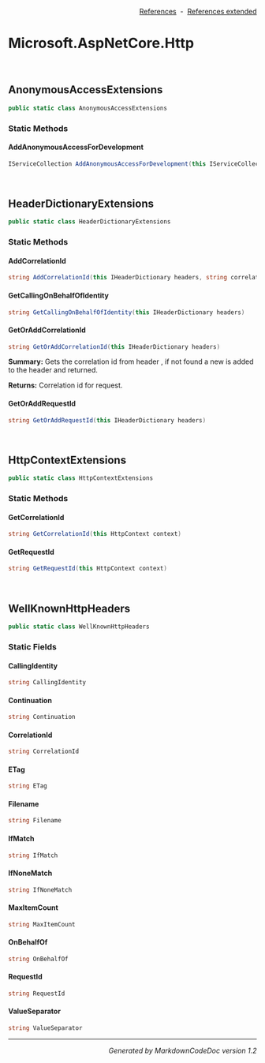 <div style='text-align: right'>

[References](Index.md)&nbsp;&nbsp;-&nbsp;&nbsp;[References extended](IndexExtended.md)
</div>

# Microsoft.AspNetCore.Http

<br />


## AnonymousAccessExtensions

```csharp
public static class AnonymousAccessExtensions
```

### Static Methods


#### AddAnonymousAccessForDevelopment

```csharp
IServiceCollection AddAnonymousAccessForDevelopment(this IServiceCollection services)
```

<br />


## HeaderDictionaryExtensions

```csharp
public static class HeaderDictionaryExtensions
```

### Static Methods


#### AddCorrelationId

```csharp
string AddCorrelationId(this IHeaderDictionary headers, string correlationId)
```
#### GetCallingOnBehalfOfIdentity

```csharp
string GetCallingOnBehalfOfIdentity(this IHeaderDictionary headers)
```
#### GetOrAddCorrelationId

```csharp
string GetOrAddCorrelationId(this IHeaderDictionary headers)
```
<p><b>Summary:</b> Gets the correlation id from header , if not found a new is added to the header and returned.</p>

<p><b>Returns:</b> Correlation id for request.</p>

#### GetOrAddRequestId

```csharp
string GetOrAddRequestId(this IHeaderDictionary headers)
```

<br />


## HttpContextExtensions

```csharp
public static class HttpContextExtensions
```

### Static Methods


#### GetCorrelationId

```csharp
string GetCorrelationId(this HttpContext context)
```
#### GetRequestId

```csharp
string GetRequestId(this HttpContext context)
```

<br />


## WellKnownHttpHeaders

```csharp
public static class WellKnownHttpHeaders
```

### Static Fields


#### CallingIdentity

```csharp
string CallingIdentity
```
#### Continuation

```csharp
string Continuation
```
#### CorrelationId

```csharp
string CorrelationId
```
#### ETag

```csharp
string ETag
```
#### Filename

```csharp
string Filename
```
#### IfMatch

```csharp
string IfMatch
```
#### IfNoneMatch

```csharp
string IfNoneMatch
```
#### MaxItemCount

```csharp
string MaxItemCount
```
#### OnBehalfOf

```csharp
string OnBehalfOf
```
#### RequestId

```csharp
string RequestId
```
#### ValueSeparator

```csharp
string ValueSeparator
```
<hr /><div style='text-align: right'><i>Generated by MarkdownCodeDoc version 1.2</i></div>
